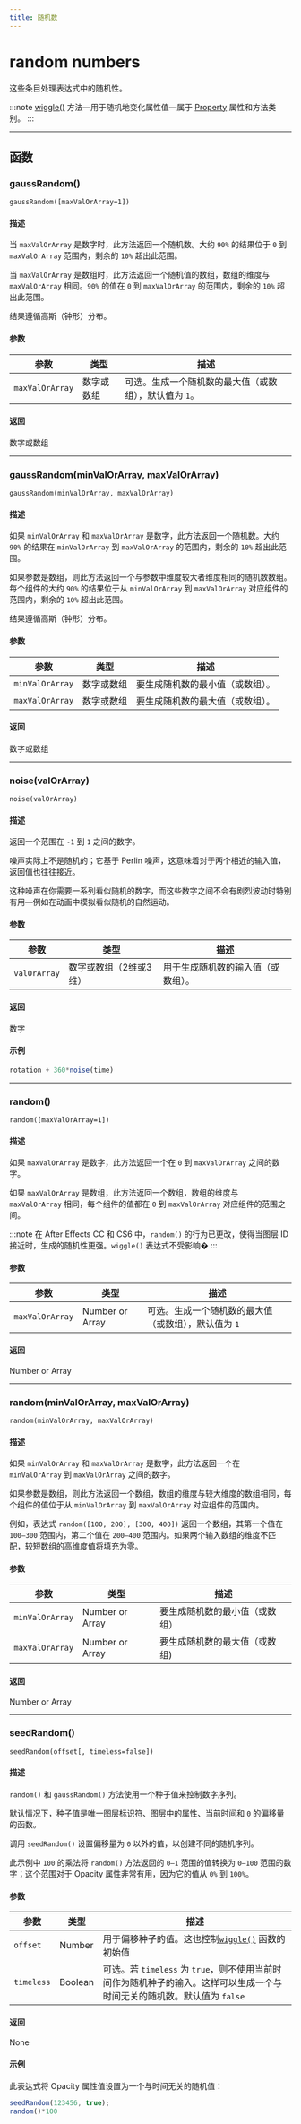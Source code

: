 ```yaml
---
title: 随机数
---
```

# random numbers

这些条目处理表达式中的随机性。

:::note
[wiggle()](../../objects/property#wiggle) 方法—用于随机地变化属性值—属于 [Property](../../objects/property) 属性和方法类别。
:::

---

## 函数

### gaussRandom()

`gaussRandom([maxValOrArray=1])`

#### 描述

当 `maxValOrArray` 是数字时，此方法返回一个随机数。大约 `90%` 的结果位于 `0` 到 `maxValOrArray` 范围内，剩余的 `10%` 超出此范围。

当 `maxValOrArray` 是数组时，此方法返回一个随机值的数组，数组的维度与 `maxValOrArray` 相同。`90%` 的值在 `0` 到 `maxValOrArray` 的范围内，剩余的 `10%` 超出此范围。

结果遵循高斯（钟形）分布。

#### 参数

| 参数    | 类型       | 描述             |
| ----------------- | ---------- | -------------------------------------------------------- |
| `maxValOrArray` | 数字或数组 | 可选。生成一个随机数的最大值（或数组），默认值为 `1`。 |

#### 返回

数字或数组

---

### gaussRandom(minValOrArray, maxValOrArray)

`gaussRandom(minValOrArray, maxValOrArray)`

#### 描述

如果 `minValOrArray` 和 `maxValOrArray` 是数字，此方法返回一个随机数。大约 `90%` 的结果在 `minValOrArray` 到 `maxValOrArray` 的范围内，剩余的 `10%` 超出此范围。

如果参数是数组，则此方法返回一个与参数中维度较大者维度相同的随机数数组。每个组件的大约 `90%` 的结果位于从 `minValOrArray` 到 `maxValOrArray` 对应组件的范围内，剩余的 `10%` 超出此范围。

结果遵循高斯（钟形）分布。

#### 参数

| 参数    | 类型       | 描述         |
| ----------------- | ---------- | -------------------------------- |
| `minValOrArray` | 数字或数组 | 要生成随机数的最小值（或数组）。 |
| `maxValOrArray` | 数字或数组 | 要生成随机数的最大值（或数组）。 |

#### 返回

数字或数组

---

### noise(valOrArray)

`noise(valOrArray)`

#### 描述

返回一个范围在 `-1` 到 `1` 之间的数字。

噪声实际上不是随机的；它基于 Perlin 噪声，这意味着对于两个相近的输入值，返回值也往往接近。

这种噪声在你需要一系列看似随机的数字，而这些数字之间不会有剧烈波动时特别有用—例如在动画中模拟看似随机的自然运动。

#### 参数

| 参数           | 类型         | 描述           |
| -------------- | ---------------------- | ---------------------------------- |
| `valOrArray` | 数字或数组（2维或3维） | 用于生成随机数的输入值（或数组）。 |

#### 返回

数字

#### 示例

```js
rotation + 360*noise(time)
```

---

### random()

`random([maxValOrArray=1])`

#### 描述

如果 `maxValOrArray` 是数字，此方法返回一个在 `0` 到 `maxValOrArray` 之间的数字。

如果 `maxValOrArray` 是数组，此方法返回一个数组，数组的维度与 `maxValOrArray` 相同，每个组件的值都在 `0` 到 `maxValOrArray` 对应组件的范围之间。

:::note
在 After Effects CC 和 CS6 中，`random()` 的行为已更改，使得当图层 ID 接近时，生成的随机性更强。`wiggle()` 表达式不受影响�
:::

#### 参数

| 参数    | 类型            | 描述                     |
| ----------------- | --------------- | ------------------------------------------------------ |
| `maxValOrArray` | Number or Array | 可选。生成一个随机数的最大值（或数组），默认值为 `1` |

#### 返回

Number or Array

---

### random(minValOrArray, maxValOrArray)

`random(minValOrArray, maxValOrArray)`

#### 描述

如果 `minValOrArray` 和 `maxValOrArray` 是数字，此方法返回一个在 `minValOrArray` 到 `maxValOrArray` 之间的数字。

如果参数是数组，则此方法返回一个数组，数组的维度与较大维度的数组相同，每个组件的值位于从 `minValOrArray` 到 `maxValOrArray` 对应组件的范围内。

例如，表达式 `random([100, 200], [300, 400])` 返回一个数组，其第一个值在 `100–300` 范围内，第二个值在 `200–400` 范围内。如果两个输入数组的维度不匹配，较短数组的高维度值将填充为零。

#### 参数

| 参数    | 类型            | 描述       |
| ----------------- | --------------- | ------------------------------ |
| `minValOrArray` | Number or Array | 要生成随机数的最小值（或数组） |
| `maxValOrArray` | Number or Array | 要生成随机数的最大值（或数组)  |

#### 返回

Number or Array

---

### seedRandom()

`seedRandom(offset[, timeless=false])`

#### 描述

`random()` 和 `gaussRandom()` 方法使用一个种子值来控制数字序列。

默认情况下，种子值是唯一图层标识符、图层中的属性、当前时间和 `0` 的偏移量的函数。

调用 `seedRandom()` 设置偏移量为 `0` 以外的值，以创建不同的随机序列。

此示例中 `100` 的乘法将 `random()` 方法返回的 `0–1` 范围的值转换为 `0–100` 范围的数字；这个范围对于 Opacity 属性非常有用，因为它的值从 `0%` 到 `100%`。

#### 参数

| 参数         | 类型    | 描述                                |
| ------------ | ------- | ----------------------------------------------------------------------------------------------------------------------------- |
| `offset`   | Number  | 用于偏移种子的值。这也控制[`wiggle()`](../../objects/property#wiggle) 函数的初始值               |
| `timeless` | Boolean | 可选。若 `timeless` 为 `true`，则不使用当前时间作为随机种子的输入。这样可以生成一个与时间无关的随机数。默认值为 `false` |

#### 返回

None

#### 示例

此表达式将 Opacity 属性值设置为一个与时间无关的随机值：

```js
seedRandom(123456, true);
random()*100
```
